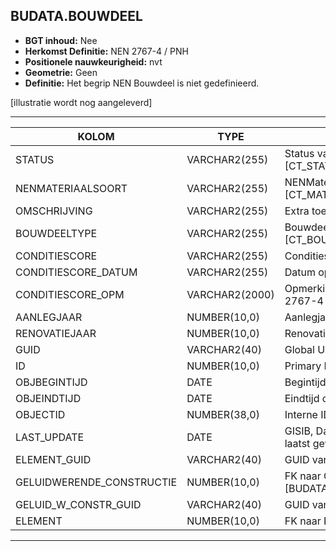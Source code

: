 ﻿## BUDATA.BOUWDEEL


* __BGT inhoud:__ Nee
* __Herkomst Definitie:__ NEN 2767-4 / PNH
* __Positionele nauwkeurigheid:__ nvt
* __Geometrie:__ Geen
* __Definitie:__ Het begrip NEN Bouwdeel is niet gedefinieerd.

[illustratie wordt nog aangeleverd]

***

|KOLOM                               |TYPE              |DEFINITIE|
|------                              |----              |-----    |
|STATUS                              |VARCHAR2(255)     |Status van de gegevens, keuzelijst [CT_STATUS]|
|NENMATERIAALSOORT                   |VARCHAR2(255)     |NENMateriaalsoort, keuzelijst [CT_MATERIAALSOORT]|
|OMSCHRIJVING                        |VARCHAR2(255)     |Extra toelichting|
|BOUWDEELTYPE                        |VARCHAR2(255)     |Bouwdeel type, keuzelijst [CT_BOUWDEEL_TYPE]|
|CONDITIESCORE                       |VARCHAR2(255)     |Conditiescore conform NEN 2767-4|
|CONDITIESCORE_DATUM                 |VARCHAR2(255)     |Datum opname Conditiescore|
|CONDITIESCORE_OPM                   |VARCHAR2(2000)    |Opmerking bij conditiescore conform NEN 2767-4|
|AANLEGJAAR                          |NUMBER(10,0)      |Aanlegjaar|
|RENOVATIEJAAR                       |NUMBER(10,0)      |Renovatiejaar|
|GUID                                |VARCHAR2(40)      |Global Unique Identifier|
|ID                                  |NUMBER(10,0)      |Primary Key|
|OBJBEGINTIJD                        |DATE              |Begintijd object|
|OBJEINDTIJD                         |DATE              |Eindtijd object|
|OBJECTID                            |NUMBER(38,0)      |Interne ID ArcGIS|
|LAST_UPDATE                         |DATE              |GISIB, Datum waarop het object voor het laatst gewijzigd is in GISIB|
|ELEMENT_GUID                        |VARCHAR2(40)      |GUID van het Element|
|GELUIDWERENDE_CONSTRUCTIE           |NUMBER(10,0)      |FK naar Geluidwerende Constructie [BUDATA.GELUIDWERENDE_CONSTRUCTIE]|
|GELUID_W_CONSTR_GUID                |VARCHAR2(40)      |GUID van Geluidwerende Constructie|
|ELEMENT                             |NUMBER(10,0)      |FK naar Element|

***

